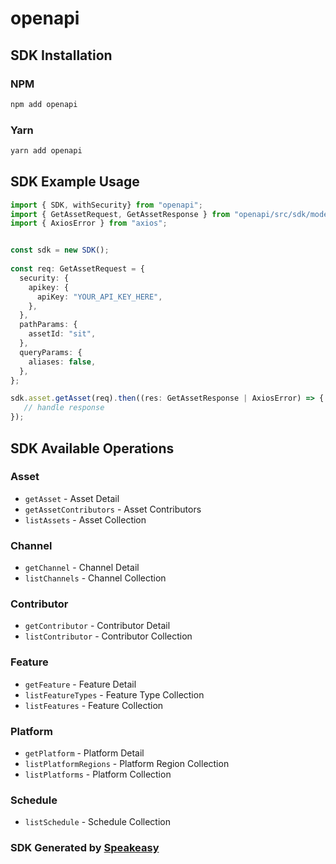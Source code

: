 # openapi

<!-- Start SDK Installation -->
## SDK Installation

### NPM

```bash
npm add openapi
```

### Yarn

```bash
yarn add openapi
```
<!-- End SDK Installation -->

## SDK Example Usage
<!-- Start SDK Example Usage -->
```typescript
import { SDK, withSecurity} from "openapi";
import { GetAssetRequest, GetAssetResponse } from "openapi/src/sdk/models/operations";
import { AxiosError } from "axios";


const sdk = new SDK();
    
const req: GetAssetRequest = {
  security: {
    apikey: {
      apiKey: "YOUR_API_KEY_HERE",
    },
  },
  pathParams: {
    assetId: "sit",
  },
  queryParams: {
    aliases: false,
  },
};

sdk.asset.getAsset(req).then((res: GetAssetResponse | AxiosError) => {
   // handle response
});
```
<!-- End SDK Example Usage -->

<!-- Start SDK Available Operations -->
## SDK Available Operations

### Asset

* `getAsset` - Asset Detail
* `getAssetContributors` - Asset Contributors
* `listAssets` - Asset Collection

### Channel

* `getChannel` - Channel Detail
* `listChannels` - Channel Collection

### Contributor

* `getContributor` - Contributor Detail
* `listContributor` - Contributor Collection

### Feature

* `getFeature` - Feature Detail
* `listFeatureTypes` - Feature Type Collection
* `listFeatures` - Feature Collection

### Platform

* `getPlatform` - Platform Detail
* `listPlatformRegions` - Platform Region Collection
* `listPlatforms` - Platform Collection

### Schedule

* `listSchedule` - Schedule Collection

<!-- End SDK Available Operations -->

### SDK Generated by [Speakeasy](https://docs.speakeasyapi.dev/docs/using-speakeasy/client-sdks)
